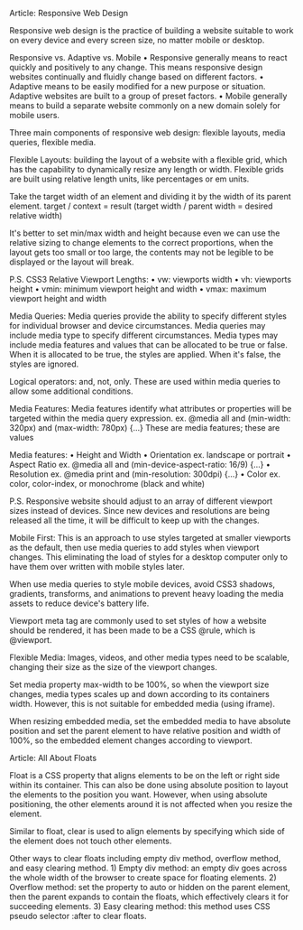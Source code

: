 Article: Responsive Web Design

Responsive web design is the practice of building a website suitable to work on every device and every screen size, no matter mobile or desktop.

Responsive vs. Adaptive vs. Mobile
	• Responsive generally means to react quickly and positively to any change. This means responsive design websites continually and fluidly change based on different factors.
	• Adaptive means to be easily modified for a new purpose or situation. Adaptive websites are built to a group of preset factors.
	• Mobile generally means to build a separate website commonly on a new domain solely for mobile users.

Three main components of responsive web design: flexible layouts, media queries, flexible media.

Flexible Layouts: building the layout of a website with a flexible grid, which has the capability to dynamically resize any length or width. Flexible grids are built using relative length units, like percentages or em units.

Take the target width of an element and dividing it by the width of its parent element.
target / context = result   (target width / parent width = desired relative width)

It's better to set min/max width and height because even we can use the relative sizing to change elements to the correct proportions, when the layout gets too small or too large, the contents may not be legible to be displayed or the layout will break.

P.S.   CSS3 Relative Viewport Lengths:
	• vw: viewports width
	• vh: viewports height
	• vmin: minimum viewport height and width
	• vmax: maximum viewport height and width
	
Media Queries: 
Media queries provide the ability to specify different styles for individual browser and device circumstances. Media queries may include media type to specify different circumstances. Media types may include media features and values that can be allocated to be true or false. When it is allocated to be true, the styles are applied. When it's false, the styles are ignored.

Logical operators: and, not, only. These are used within media queries to allow some additional conditions.

Media Features: Media features identify what attributes or properties will be targeted within the media query expression.
ex. @media all and (min-width: 320px) and (max-width: 780px) {...}  These are media features; these are values

Media features:
	• Height and Width
	• Orientation   ex. landscape or portrait
	• Aspect Ratio   ex. @media all and (min-device-aspect-ratio: 16/9) {...}
	• Resolution   ex. @media print and (min-resolution: 300dpi) {...}
	• Color   ex. color, color-index, or monochrome (black and white)

P.S.   Responsive website should adjust to an array of different viewport sizes instead of devices. Since new devices and resolutions are being released all the time, it will be difficult to keep up with the changes.

Mobile First:
This is an approach to use styles targeted at smaller viewports as the default, then use media queries to add styles when viewport changes. This eliminating the load of styles for a desktop computer only to have them over written with mobile styles later.

When use media queries to style mobile devices, avoid CSS3 shadows, gradients, transforms, and animations to prevent heavy loading the media assets to reduce device's battery life.

Viewport meta tag are commonly used to set styles of how a website should be rendered, it has been made to be a CSS @rule, which is @viewport.

Flexible Media: 
Images, videos, and other media types need to be scalable, changing their size as the size of the viewport changes.

Set media property max-width to be 100%, so when the viewport size changes, media types scales up and down according to its containers width. However, this is not suitable for embedded media (using iframe).

When resizing embedded media, set the embedded media to have absolute position and set the parent element to have relative position and width of 100%, so the embedded element changes according to viewport.



Article: All About Floats

Float is a CSS property that aligns elements to be on the left or right side within its container. This can also be done using absolute position to layout the elements to the position you want. However, when using absolute positioning, the other elements around it is not affected when you resize the element.

Similar to float, clear is used to align elements by specifying which side of the element does not touch other elements.

Other ways to clear floats including empty div method, overflow method, and easy clearing method.
	1) Empty div method: an empty div goes across the whole width of the browser to create space for floating elements.
	2) Overflow method: set the property to auto or hidden on the parent element, then the parent expands to contain the floats, which effectively clears it for succeeding elements.
  3) Easy clearing method: this method uses CSS pseudo selector :after to clear floats.